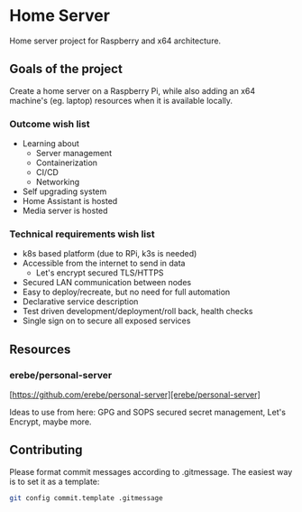 # Home Server

Home server project for Raspberry and x64 architecture.

## Goals of the project

Create a home server on a Raspberry Pi, while also
adding an x64 machine's (eg. laptop) resources when
it is available locally.

### Outcome wish list

- Learning about
  - Server management
  - Containerization
  - CI/CD
  - Networking
- Self upgrading system
- Home Assistant is hosted
- Media server is hosted

### Technical requirements wish list

- k8s based platform (due to RPi, k3s is needed)
- Accessible from the internet to send in data
  - Let's encrypt secured TLS/HTTPS
- Secured LAN communication between nodes
- Easy to deploy/recreate, but no need for full automation
- Declarative service description
- Test driven development/deployment/roll back, health checks
- Single sign on to secure all exposed services

## Resources

### erebe/personal-server

[https://github.com/erebe/personal-server][erebe/personal-server]

Ideas to use from here: GPG and SOPS secured secret
management, Let's Encrypt, maybe more.

## Contributing

Please format commit messages according to .gitmessage.
The easiest way is to set it as a template:

```sh
git config commit.template .gitmessage
```

[healthchecks.io]: https://healthchecks.io/
[k9s]: https://k9scli.io/
[erebe/personal-server]: https://github.com/erebe/personal-server
